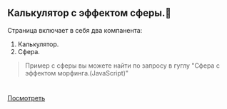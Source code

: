 Калькулятор с эффектом сферы.🙂
-------------------------
Страница включает в себя два компанента:
1.	Калькулятор.
2.	Сфера.
 
> Пример с сферы вы можете найти по запросу в гуглу "Сфера с эффектом морфинга.(JavaScript)"
#  #

[Посмотреть](https://perlandrey.github.io/spherecalculator/)